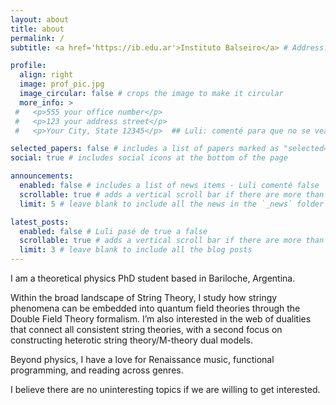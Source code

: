 ```yaml
---
layout: about
title: about
permalink: /
subtitle: <a href='https://ib.edu.ar'>Instituto Balseiro</a> # Address. Contacts. Motto. Etc.

profile:
  align: right
  image: prof_pic.jpg
  image_circular: false # crops the image to make it circular
  more_info: >
 #   <p>555 your office number</p>
 #   <p>123 your address street</p>
 #   <p>Your City, State 12345</p>  ## Luli: comenté para que no se vea debajo de foto

selected_papers: false # includes a list of papers marked as "selected={true}" - Luli: puse false en vez de true
social: true # includes social icons at the bottom of the page

announcements:
  enabled: false # includes a list of news items - Luli comenté false
  scrollable: true # adds a vertical scroll bar if there are more than 3 news items
  limit: 5 # leave blank to include all the news in the `_news` folder

latest_posts:
  enabled: false # Luli pasé de true a false
  scrollable: true # adds a vertical scroll bar if there are more than 3 new posts items
  limit: 3 # leave blank to include all the blog posts
---
```


I am a theoretical physics PhD student based in Bariloche, Argentina. 

Within the broad landscape of String Theory, I study how stringy phenomena can be embedded into quantum field theories through the Double Field Theory formalism. I’m also interested in the web of dualities that connect all consistent string theories, with a second focus on constructing heterotic string theory/M-theory dual models.

Beyond physics, I have a love for Renaissance music, functional programming, and reading across genres.

I believe there are no uninteresting topics if we are willing to get interested.

<!-- This section is still under construction 

 # Write your biography here. Tell the world about yourself. Link to your favorite [subreddit](http://reddit.com). You can put a picture in, too. The code is already in, just name your picture `prof_pic.jpg` and put it in the `img/` folder.

 # Put your address / P.O. box / other info right below your picture. You can also disable any of these elements by editing `profile` property of the YAML header of your `_pages/about.md`. Edit `_bibliography/papers.bib` and Jekyll will render your [publications page](/al-folio/publications/) automatically.

 # Link to your social media connections, too. This theme is set up to use [Font Awesome icons](https://fontawesome.com/) and [Academicons](https://jpswalsh.github.io/academicons/), like the ones below. Add your Facebook, Twitter, LinkedIn, Google Scholar, or just disable all of them. -->
